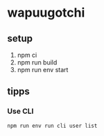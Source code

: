 # wapuugotchi

## setup

1. npm ci
1. npm run build
1. npm run env start

## tipps
### Use CLI
``npm run env run cli user list``
